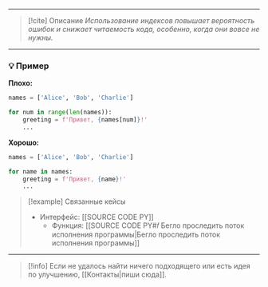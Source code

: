***

> [!cite] Описание
>_Использование индексов повышает вероятность ошибок и снижает читаемость кода, особенно, когда они вовсе не нужны._

***
### 💡 Пример


**Плохо:**
```python
names = ['Alice', 'Bob', 'Charlie']

for num in range(len(names)):
	greeting = f'Привет, {names[num]}!'
	...
```

**Хорошо:**
```python
names = ['Alice', 'Bob', 'Charlie']

for name in names:
	greeting = f'Привет, {name}!'
	...
```

> [!example] Связанные кейсы
>- Интерфейс: [[SOURCE CODE PY]]
>	- Функция: [[SOURCE CODE PY#𝑓 Бегло проследить поток исполнения программы|Бегло проследить поток исполнения программы]]

***

> [!info]
> Если не удалось найти ничего подходящего или есть идея по улучшению, [[Контакты|пиши сюда]].
